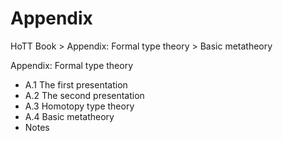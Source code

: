 # Appendix

HoTT Book > Appendix: Formal type theory > Basic metatheory

Appendix: Formal type theory
- A.1 The first presentation
- A.2 The second presentation
- A.3 Homotopy type theory
- A.4 Basic metatheory
- Notes
